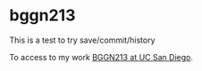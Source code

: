 # bggn213

This is a test to try save/commit/history

To access to my work [BGGN213 at UC San Diego](https://bioboot.github.io/bggn213_W19/).
